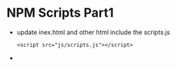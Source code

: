 # NPM Scripts Part1

* update inex.html and other html include the scripts.js
  ```
  <script src="js/scripts.js"></script>
  ```
* 



